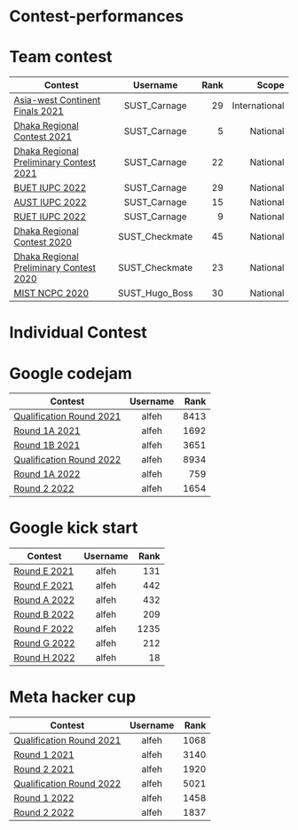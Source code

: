 # Contest-performances
# Team contest 
| Contest                         | Username      | Rank | Scope        |
| -------------                   |:-------------:| ---: | ----------:  |
| [Asia-west Continent Finals 2021](https://codedrills.io/contests/icpc-asia-west-continent-finals-2021/scoreboard) | SUST_Carnage | 29 |International |
| [Dhaka Regional Contest 2021](https://algo.codemarshal.org/contests/dhaka-21-main/standings) | SUST_Carnage | 5  | National |
| [ Dhaka Regional Preliminary Contest 2021](https://algo.codemarshal.org/contests/icpc-dhaka-21-preli/standings) | SUST_Carnage | 22  | National |
| [BUET IUPC 2022](https://toph.co/c/buet-inter-university-2022/standings) | SUST_Carnage | 29  | National |
| [AUST IUPC 2022](https://algo.codemarshal.org/contests/aust-2022/standings) | SUST_Carnage | 15  | National |
| [RUET IUPC 2022](https://algo.codemarshal.org/contests/ruet-2022/standings) | SUST_Carnage | 9  | National |
| [Dhaka Regional Contest 2020](https://algo.codemarshal.org/contests/icpc-dhaka-20/standings) | SUST_Checkmate | 45  | National |
| [Dhaka Regional Preliminary Contest 2020](https://algo.codemarshal.org/contests/icpc-dhaka-20-preli/standings) | SUST_Checkmate | 23  | National |
| [MIST NCPC 2020](https://algo.codemarshal.org/contests/mist-ncpc-2020/standings) | SUST_Hugo_Boss | 30  | National |

# Individual Contest
# Google codejam
| Contest                         | Username      | Rank |
| -------------                   |:-------------:| ---: |
| [Qualification Round 2021](https://drive.google.com/file/d/1-rhZ-MDZ6CwzPjP2sOnoc6zl_6drVNCc/view) | alfeh | 8413  |
| [Round 1A 2021](https://drive.google.com/file/d/1-rhZ-MDZ6CwzPjP2sOnoc6zl_6drVNCc/view) | alfeh | 1692  |
| [Round 1B 2021](https://drive.google.com/file/d/1-rhZ-MDZ6CwzPjP2sOnoc6zl_6drVNCc/view) | alfeh | 3651  |
| [Qualification Round 2022](https://drive.google.com/file/d/1KaC07ZOYOBOds6sxbZXPQP0TXDcVVuJQ/view) | alfeh | 8934  |
| [Round 1A 2022](https://drive.google.com/file/d/1KaC07ZOYOBOds6sxbZXPQP0TXDcVVuJQ/view) | alfeh | 759  |
| [Round 2 2022](https://drive.google.com/file/d/1KaC07ZOYOBOds6sxbZXPQP0TXDcVVuJQ/view) | alfeh | 1654  |
# Google kick start
| Contest                         | Username      | Rank |
| -------------                   |:-------------:| ---: |
| [Round E 2021](https://drive.google.com/file/d/1zUYT50CVc_oi0DhnKKJ2QRI2WkUt4cEp/view) | alfeh | 131  |
| [Round F 2021](https://drive.google.com/file/d/1zUYT50CVc_oi0DhnKKJ2QRI2WkUt4cEp/view) | alfeh | 442  |
| [Round A 2022](https://drive.google.com/file/d/1A1Zgr-UW09KjEP9U8X92vF7EPRdxuq-E/view) | alfeh | 432  |
| [Round B 2022](https://drive.google.com/file/d/1A1Zgr-UW09KjEP9U8X92vF7EPRdxuq-E/view) | alfeh | 209  |
| [Round F 2022](https://drive.google.com/file/d/1A1Zgr-UW09KjEP9U8X92vF7EPRdxuq-E/view) | alfeh | 1235 |
| [Round G 2022](https://drive.google.com/file/d/1A1Zgr-UW09KjEP9U8X92vF7EPRdxuq-E/view) | alfeh | 212  |
| [Round H 2022](https://drive.google.com/file/d/1A1Zgr-UW09KjEP9U8X92vF7EPRdxuq-E/view) | alfeh | 18   |
# Meta hacker cup
| Contest                         | Username      | Rank |
| -------------                   |:-------------:| ---: |
| [Qualification Round 2021](https://drive.google.com/file/d/10qOS6BYVAI-ormJDFvwiRdCXx18y8Yqj/view) | alfeh | 1068  |
| [Round 1 2021](https://drive.google.com/file/d/10qOS6BYVAI-ormJDFvwiRdCXx18y8Yqj/view) | alfeh | 3140  |
| [Round 2 2021](https://drive.google.com/file/d/10qOS6BYVAI-ormJDFvwiRdCXx18y8Yqj/view) | alfeh | 1920  |
| [Qualification Round 2022](https://drive.google.com/file/d/1Nz9tJHJj5TtksM6DD3S9ZIcEpGmX007U/view) | alfeh | 5021  |
| [Round 1 2022](https://drive.google.com/file/d/1Nz9tJHJj5TtksM6DD3S9ZIcEpGmX007U/view) | alfeh | 1458 |
| [Round 2 2022](https://drive.google.com/file/d/1Nz9tJHJj5TtksM6DD3S9ZIcEpGmX007U/view) | alfeh | 1837  |



